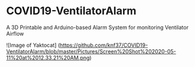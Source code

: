 # COVID19-VentilatorAlarm
A 3D Printable and Arduino-based Alarm System for monitoring Ventilator Airflow

![Image of Yaktocat]
(https://github.com/knf37/COVID19-VentilatorAlarm/blob/master/Pictures/Screen%20Shot%202020-05-11%20at%2012.33.21%20AM.png)

